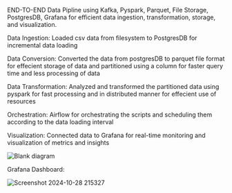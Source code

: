 END-TO-END Data Pipline using Kafka, Pyspark, Parquet, File Storage, PostgresDB, Grafana for efficient data ingestion, transformation, storage, and visualization.

Data Ingestion: Loaded csv data from filesystem to PostgresDB for incremental data loading 

Data Conversion: Converted the data from postgresDB to parquet file format for effecient storage of data and partitioned using a column for faster query time and less processing of data

Data Transformation: Analyzed and transformed the partitioned data using pyspark for fast processing and in distributed manner for effecient use of resources

Orchestration: Airflow for orchestrating the scripts and scheduling them according to the data loading interval

Visualization: Connected data to Grafana for real-time monitoring and visualization of metrics and insights


![Blank diagram](https://github.com/user-attachments/assets/e070eac1-12b8-4014-b866-9011131aadc1)


Grafana Dashboard:

![Screenshot 2024-10-28 215327](https://github.com/user-attachments/assets/70d795e5-9ecb-4388-8d34-874b39f77a9d)

